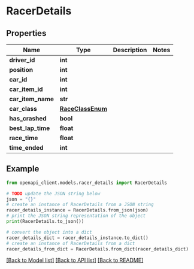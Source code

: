 # RacerDetails


## Properties

Name | Type | Description | Notes
------------ | ------------- | ------------- | -------------
**driver_id** | **int** |  | 
**position** | **int** |  | 
**car_id** | **int** |  | 
**car_item_id** | **int** |  | 
**car_item_name** | **str** |  | 
**car_class** | [**RaceClassEnum**](RaceClassEnum.md) |  | 
**has_crashed** | **bool** |  | 
**best_lap_time** | **float** |  | 
**race_time** | **float** |  | 
**time_ended** | **int** |  | 

## Example

```python
from openapi_client.models.racer_details import RacerDetails

# TODO update the JSON string below
json = "{}"
# create an instance of RacerDetails from a JSON string
racer_details_instance = RacerDetails.from_json(json)
# print the JSON string representation of the object
print(RacerDetails.to_json())

# convert the object into a dict
racer_details_dict = racer_details_instance.to_dict()
# create an instance of RacerDetails from a dict
racer_details_from_dict = RacerDetails.from_dict(racer_details_dict)
```
[[Back to Model list]](../README.md#documentation-for-models) [[Back to API list]](../README.md#documentation-for-api-endpoints) [[Back to README]](../README.md)


